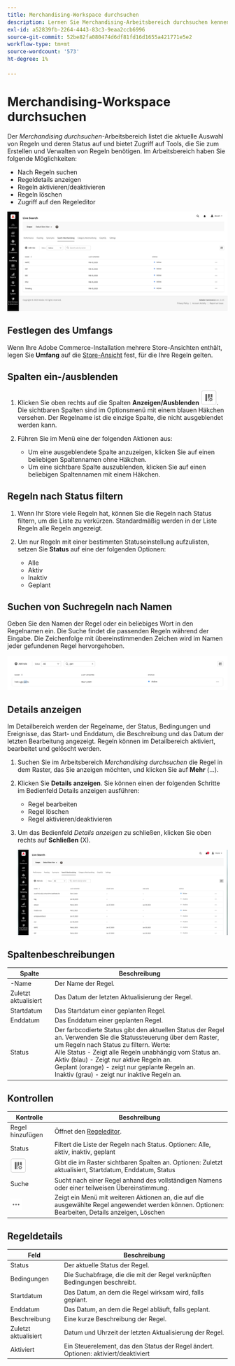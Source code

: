 ```yaml
---
title: Merchandising-Workspace durchsuchen
description: Lernen Sie Merchandising-Arbeitsbereich durchsuchen kennen.
exl-id: a52839fb-2264-4443-83c3-9eaa2ccb6996
source-git-commit: 52be82fa080474d6df81fd16d1655a421771e5e2
workflow-type: tm+mt
source-wordcount: '573'
ht-degree: 1%

---
```


# Merchandising-Workspace durchsuchen

Der *Merchandising durchsuchen*-Arbeitsbereich listet die aktuelle Auswahl von Regeln und deren Status auf und bietet Zugriff auf Tools, die Sie zum Erstellen und Verwalten von Regeln benötigen. Im Arbeitsbereich haben Sie folgende Möglichkeiten:

* Nach Regeln suchen
* Regeldetails anzeigen
* Regeln aktivieren/deaktivieren
* Regeln löschen
* Zugriff auf den Regeleditor

![Merchandising-Workspace suchen](assets/rules-workspace.png)

## Festlegen des Umfangs

Wenn Ihre Adobe Commerce-Installation mehrere Store-Ansichten enthält, legen Sie **Umfang** auf die [Store-Ansicht](https://experienceleague.adobe.com/docs/commerce-admin/start/setup/websites-stores-views.html#scope-settings) fest, für die Ihre Regeln gelten.

## Spalten ein-/ausblenden

1. Klicken Sie oben rechts auf die Spalten **Anzeigen/Ausblenden** ![Spaltenauswahl](assets/btn-show-hide-columns.png).
Die sichtbaren Spalten sind im Optionsmenü mit einem blauen Häkchen versehen. Der Regelname ist die einzige Spalte, die nicht ausgeblendet werden kann.

1. Führen Sie im Menü eine der folgenden Aktionen aus:

   * Um eine ausgeblendete Spalte anzuzeigen, klicken Sie auf einen beliebigen Spaltennamen ohne Häkchen.
   * Um eine sichtbare Spalte auszublenden, klicken Sie auf einen beliebigen Spaltennamen mit einem Häkchen.

## Regeln nach Status filtern

1. Wenn Ihr Store viele Regeln hat, können Sie die Regeln nach Status filtern, um die Liste zu verkürzen. Standardmäßig werden in der Liste Regeln alle Regeln angezeigt.

1. Um nur Regeln mit einer bestimmten Statuseinstellung aufzulisten, setzen Sie **Status** auf eine der folgenden Optionen:

   * Alle
   * Aktiv
   * Inaktiv
   * Geplant

## Suchen von Suchregeln nach Namen

Geben Sie den Namen der Regel oder ein beliebiges Wort in den Regelnamen ein.
Die Suche findet die passenden Regeln während der Eingabe. Die Zeichenfolge mit übereinstimmenden Zeichen wird im Namen jeder gefundenen Regel hervorgehoben.

![Regeln - Nach Namen suchen](assets/rules-workspace-search-name.png)

## Details anzeigen

Im Detailbereich werden der Regelname, der Status, Bedingungen und Ereignisse, das Start- und Enddatum, die Beschreibung und das Datum der letzten Bearbeitung angezeigt. Regeln können im Detailbereich aktiviert, bearbeitet und gelöscht werden.

1. Suchen Sie im Arbeitsbereich *Merchandising durchsuchen* die Regel in dem Raster, das Sie anzeigen möchten, und klicken Sie auf **Mehr** (…).
1. Klicken Sie **Details anzeigen**.
Sie können einen der folgenden Schritte im Bedienfeld Details anzeigen ausführen:

   * Regel bearbeiten
   * Regel löschen
   * Regel aktivieren/deaktivieren

1. Um das Bedienfeld *Details anzeigen* zu schließen, klicken Sie oben rechts auf **Schließen** (X).

   ![Regel - Details](assets/rules-workspace-details.png)

## Spaltenbeschreibungen

| Spalte | Beschreibung |
|--- |--- |
| -Name | Der Name der Regel. |
| Zuletzt aktualisiert | Das Datum der letzten Aktualisierung der Regel. |
| Startdatum | Das Startdatum einer geplanten Regel. |
| Enddatum | Das Enddatum einer geplanten Regel. |
| Status | Der farbcodierte Status gibt den aktuellen Status der Regel an. Verwenden Sie die Statussteuerung über dem Raster, um Regeln nach Status zu filtern. Werte:<br />Alle Status - Zeigt alle Regeln unabhängig vom Status an.<br />Aktiv (blau) - Zeigt nur aktive Regeln an.<br />Geplant (orange) - zeigt nur geplante Regeln an.<br />Inaktiv (grau) - zeigt nur inaktive Regeln an. |

## Kontrollen

| Kontrolle | Beschreibung |
|--- |--- |
| Regel hinzufügen | Öffnet den [Regeleditor](rules-add.md). |
| Status | Filtert die Liste der Regeln nach Status. Optionen: Alle, aktiv, inaktiv, geplant |
| ![Spaltenauswahl](assets/btn-show-hide-columns.png) | Gibt die im Raster sichtbaren Spalten an. Optionen: Zuletzt aktualisiert, Startdatum, Enddatum, Status |
| Suche | Sucht nach einer Regel anhand des vollständigen Namens oder einer teilweisen Übereinstimmung. |
| ![Auswahl Mehr](assets/btn-more.png) | Zeigt ein Menü mit weiteren Aktionen an, die auf die ausgewählte Regel angewendet werden können. Optionen: Bearbeiten, Details anzeigen, Löschen |

## Regeldetails

| Feld | Beschreibung |
|--- |--- |
| Status | Der aktuelle Status der Regel. |
| Bedingungen | Die Suchabfrage, die die mit der Regel verknüpften Bedingungen beschreibt. |
| Startdatum | Das Datum, an dem die Regel wirksam wird, falls geplant. |
| Enddatum | Das Datum, an dem die Regel abläuft, falls geplant. |
| Beschreibung | Eine kurze Beschreibung der Regel. |
| Zuletzt aktualisiert | Datum und Uhrzeit der letzten Aktualisierung der Regel. |
| Aktiviert | Ein Steuerelement, das den Status der Regel ändert. Optionen: aktiviert/deaktiviert |
